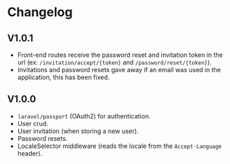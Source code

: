 # Changelog

## V1.0.1
- Front-end routes receive the password reset and invitation token in the url (ex: `/invitation/accept/{token}` and `/password/reset/{token}`).
- Invitations and password resets gave away if an email was used in the application, this has been fixed.

## V1.0.0
- `laravel/passport` (OAuth2) for authentication.
- User crud.
- User invitation (when storing a new user).
- Password resets.
- LocaleSelector middleware (reads the locale from the `Accept-Language` header).
